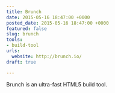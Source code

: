 ```yaml
---
title: Brunch
date: 2015-05-16 18:47:00 +0000
posted_date: 2015-05-16 18:47:00 +0000
featured: false
slug: brunch
tools:
- build-tool
urls:
  website: http://brunch.io/
draft: true

---
```

Brunch is an ultra-fast HTML5 build tool.
